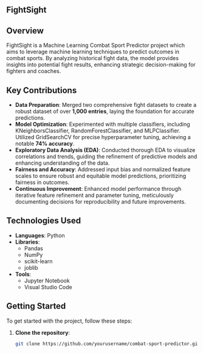 ## FightSight

## Overview
FightSight is a Machine Learning Combat Sport Predictor project which aims to leverage machine learning techniques to predict outcomes in combat sports. By analyzing historical fight data, the model provides insights into potential fight results, enhancing strategic decision-making for fighters and coaches.

## Key Contributions
- **Data Preparation**: Merged two comprehensive fight datasets to create a robust dataset of over **1,000 entries**, laying the foundation for accurate predictions.
- **Model Optimization**: Experimented with multiple classifiers, including KNeighborsClassifier, RandomForestClassifier, and MLPClassifier. Utilized GridSearchCV for precise hyperparameter tuning, achieving a notable **74% accuracy**.
- **Exploratory Data Analysis (EDA)**: Conducted thorough EDA to visualize correlations and trends, guiding the refinement of predictive models and enhancing understanding of the data.
- **Fairness and Accuracy**: Addressed input bias and normalized feature scales to ensure robust and equitable model predictions, prioritizing fairness in outcomes.
- **Continuous Improvement**: Enhanced model performance through iterative feature refinement and parameter tuning, meticulously documenting decisions for reproducibility and future improvements.

## Technologies Used
- **Languages**: Python
- **Libraries**: 
  - Pandas
  - NumPy
  - scikit-learn
  - joblib
- **Tools**: 
  - Jupyter Notebook
  - Visual Studio Code

## Getting Started
To get started with the project, follow these steps:

1. **Clone the repository**:
   ```bash
   git clone https://github.com/yourusername/combat-sport-predictor.git
